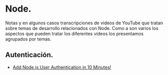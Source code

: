 # Node.

Notas y en algunos casos transcripciones de videos de YouTube que tratan sobre temas de desarrollo relacionados con Node. Como a son varios los aspectos que pueden tratar los diferentes vídeos los presentamos agrupados por temas.


## Autenticación.

- [Add Node.js User Authentication in 10 Minutes!](./Auth/001.md)
